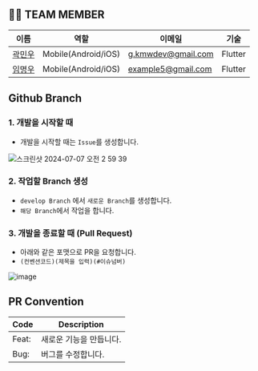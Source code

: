 ## 👋🏻 TEAM MEMBER
 |이름|역할|이메일|기술
 |----|---|---|---|
 |[곽민우](https://github.com/kmwdevelop)|Mobile(Android/iOS)|g.kmwdev@gmail.com|Flutter|
 |[임명우](https://github.com/Dansot4891)|Mobile(Android/iOS)|example5@gmail.com|Flutter|

## Github Branch


### 1. 개발을 시작할 때
- 개발을 시작할 때는 `Issue`를 생성합니다.

![스크린샷 2024-07-07 오전 2 59 39](https://github.com/Auction-shop-project/As_FE/assets/137240956/2cd78f3a-ec5d-47f4-95c6-b97fcf59f46c)

### 2. 작업할 Branch 생성
- `develop Branch` 에서 `새로운 Branch`를 생성합니다.
- `해당 Branch`에서 작업을 합니다.

### 3. 개발을 종료할 때 (Pull Request)

- 아래와 같은 포맷으로 PR을 요청합니다.
- `(컨벤션코드)(제목을 입력)(#이슈넘버)`
  
![image](https://github.com/Auction-shop-project/As_FE/assets/137240956/4733648b-2ea5-4ad5-a01f-92f4845b0db3)


## PR Convention
| Code | Description |
| --- | --- |
| Feat: | 새로운 기능을 만듭니다. |
| Bug: | 버그를 수정합니다. |


